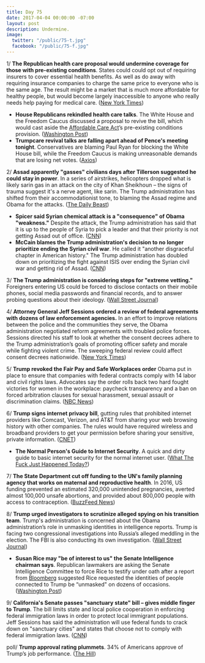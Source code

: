 ```yaml
---
title: Day 75
date: 2017-04-04 00:00:00 -07:00
layout: post
description: Undermine.
image:
  twitter: "/public/75-t.jpg"
  facebook: "/public/75-f.jpg"
---
```


1/ **The Republican health care proposal would undermine coverage for those with pre-existing conditions**. States could could opt out of requiring insurers to cover essential health benefits. As well as do away with requiring insurance companies to charge the same price to everyone who is the same age. The result might be a market that is much more affordable for healthy people, but would become largely inaccessible to anyone who really needs help paying for medical care. ([New York Times](https://www.nytimes.com/2017/04/04/upshot/freedom-caucus-health-care-pre-existing-conditions.html))

* **House Republicans rekindled health care talks**. The White House and the Freedom Caucus discussed a proposal to revive the bill, which would cast aside the <a href="{{ site.url }}{{ site.baseurl }}/trump-health-care/">Affordable Care Act</a>’s pre-existing conditions provision. ([Washington Post](https://www.washingtonpost.com/powerpost/with-help-from-pence-house-republicans-suddenly-rekindle-health-care-talks/2017/04/04/91cf1c74-192f-11e7-855e-4824bbb5d748_story.html))
* **Trumpcare revival talks are falling apart ahead of Pence's meeting tonight**. Conservatives are blaming Paul Ryan for blocking the White House bill, while the Freedom Caucus is making unreasonable demands that are losing net votes. ([Axios](https://www.axios.com/trumpcare-revival-talks-falling-apart-ahead-of-pence-meeting-2344729578.html))

2/ **Assad apparently "gasses" civilians days after Tillerson suggested he could stay in power**. In a series of airstrikes, helicopters dropped what is likely sarin gas in an attack on the city of Khan Sheikhoun – the signs of trauma suggest it's a nerve agent, like sarin. The Trump administration has shifted from their accommodationist tone, to blaming the Assad regime and Obama for the attacks. ([The Daily Beast](http://www.thedailybeast.com/articles/2017/04/04/days-after-tillerson-mouths-russian-line-on-syria-assad-uses-gas.html))

* **Spicer said Syrian chemical attack is a "consequence" of Obama "weakness."** Despite the attack, the Trump administration has said that it is up to the people of Syria to pick a leader and that their priority is not getting Assad out of office. ([CNN](http://www.cnn.com/2017/04/04/politics/syria-chemical-attack-donald-trump-obama/))
* **McCain blames the Trump administration's decision to no longer prioritize ending the Syrian civil war**. He called it "another disgraceful chapter in American history." The Trump administration has doubled down on prioritizing the fight against ISIS over ending the Syrian civil war and getting rid of Assad. ([CNN](http://www.cnn.com/2017/04/04/politics/john-mccain-syria-trump-cnntv/))

3/ **The Trump administration is considering steps for "extreme vetting."** Foreigners entering US could be forced to disclose contacts on their mobile phones, social media passwords and financial records, and to answer probing questions about their ideology. ([Wall Street Journal](https://www.wsj.com/articles/trump-administration-considers-far-reaching-steps-for-extreme-vetting-1491303602))

4/ **Attorney General Jeff Sessions ordered a review of federal agreements with dozens of law enforcement agencies.** In an effort to improve relations between the police and the communities they serve, the Obama administration negotiated reform agreements with troubled police forces. Sessions directed his staff to look at whether the consent decrees adhere to the Trump administration’s goals of promoting officer safety and morale while fighting violent crime. The sweeping federal review could affect consent decrees nationwide. ([New York Times](https://www.nytimes.com/2017/04/03/us/justice-department-jeff-sessions-baltimore-police.html))

5/ **Trump revoked the Fair Pay and Safe Workplaces order** Obama put in place to ensure that companies with federal contracts comply with 14 labor and civil rights laws. Advocates say the order rolls back two hard fought victories for women in the workplace: paycheck transparency and a ban on forced arbitration clauses for sexual harassment, sexual assault or discrimination claims. ([NBC News](http://www.nbcnews.com/news/us-news/trump-pulls-back-obama-era-protections-women-workers-n741041))

6/ **Trump signs internet privacy bill**, gutting rules that prohibited internet providers like Comcast, Verizon, and AT&T from sharing your web browsing history with other companies. The rules would have required wireless and broadband providers to get your permission before sharing your sensitive, private information. ([CNET](https://www.cnet.com/news/trump-signs-bill-repealing-us-internet-privacy-rules/))

* **The Normal Person's Guide to Internet Security**. A quick and dirty guide to basic internet security for the normal internet user. ([What The Fuck Just Happened Today?](https://whatthefuckjusthappenedtoday.com/guide/internet-security/))

7/ **The State Department cut off funding to the UN's family planning agency that works on maternal and reproductive health**. In 2016, US funding prevented an estimated 320,000 unintended pregnancies, averted almost 100,000 unsafe abortions, and provided about 800,000 people with access to contraception. ([BuzzFeed News](https://www.buzzfeed.com/jinamoore/the-us-wont-give-any-more-money-to-the-un-population-fund))

8/ **Trump urged investigators to scrutinize alleged spying on his transition team**. Trump's administration is concerned about the Obama administration’s role in unmasking identities in intelligence reports. Trump is facing two congressional investigations into Russia’s alleged meddling in the election. The FBI is also conducting its own investigation. ([Wall Street Journal](https://www.wsj.com/articles/trump-tries-to-move-focus-to-surveillance-of-his-team-during-transition-1491268158))

* **Susan Rice may "be of interest to us" the Senate Intelligence chairman says**. Republican lawmakers are asking the Senate Intelligence Committee to force Rice to testify under oath after a report from [Bloomberg](https://www.bloomberg.com/view/articles/2017-04-03/top-obama-adviser-sought-names-of-trump-associates-in-intel) suggested Rice requested the identities of people connected to Trump be “unmasked" on dozens of occasions. ([Washington Post](https://www.washingtonpost.com/powerpost/susan-rice-may-be-of-interest-to-us-says-senate-intelligence-chairman/2017/04/04/c6f58bd6-195c-11e7-855e-4824bbb5d748_story.html))

9/ **California's Senate passes "sanctuary state" bill – gives middle finger to Trump**. The bill limits state and local police cooperation in enforcing federal immigration laws in order to protect local immigrant populations. Jeff Sessions has said the administration will use federal funds to crack down on "sanctuary cities" and states that choose not to comply with federal immigration laws. ([CNN](http://www.cnn.com/2017/04/04/politics/california-sanctuary-state-bill-sb-54/))

poll/ **Trump approval rating plummets**. 34% of Americans approve of Trump’s job performance. ([The Hill](http://thehill.com/homenews/administration/327086-poll-trump-approval-rating-plummets))

